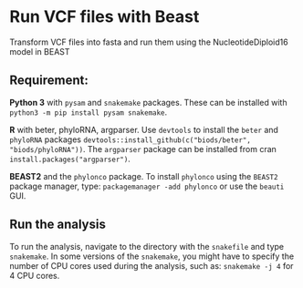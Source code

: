 # Run VCF files with Beast
Transform VCF files into fasta and run them using the NucleotideDiploid16 model in BEAST

## Requirement:
**Python 3** with `pysam` and `snakemake` packages. These can be installed with `python3 -m pip install pysam snakemake`.
 
**R** with beter, phyloRNA, argparser. Use `devtools` to install the `beter` and `phyloRNA` packages `devtools::install_github(c("biods/beter", "biods/phyloRNA"))`. The `argparser` package can be installed from cran `install.packages("argparser")`.
 
**BEAST2** and the `phylonco` package. To install `phylonco` using the `BEAST2` package manager, type: `packagemanager -add phylonco` or use the `beauti` GUI.

## Run the analysis
To run the analysis, navigate to the directory with the `snakefile` and type `snakemake`. In some versions of the `snakemake`, you might have to specify the number of CPU cores used during the analysis, such as: `snakemake -j 4` for 4 CPU cores.
